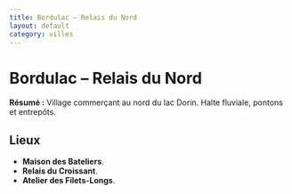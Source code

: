 ```yaml
---
title: Bordulac – Relais du Nord
layout: default
category: villes
---
```

# Bordulac – Relais du Nord

**Résumé :** Village commerçant au nord du lac Dorin. Halte fluviale, pontons et entrepôts.

## Lieux
- **Maison des Bateliers**.
- **Relais du Croissant**.
- **Atelier des Filets-Longs**.

